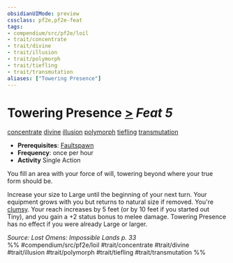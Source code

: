 ```yaml
---
obsidianUIMode: preview
cssclass: pf2e,pf2e-feat
tags:
- compendium/src/pf2e/loil
- trait/concentrate
- trait/divine
- trait/illusion
- trait/polymorph
- trait/tiefling
- trait/transmutation
aliases: ["Towering Presence"]
---
```

# Towering Presence  [>](../../Rules/core-rulebook/chapter-9-playing-the-game.md#Actions "Single Action") *Feat 5*  
[concentrate](../../Rules/traits/concentrate.md)  [divine](../../Rules/traits/divine.md)  [illusion](../../Rules/traits/illusion.md)  [polymorph](../../Rules/traits/polymorph.md)  [tiefling](../../Rules/traits/tiefling-b1.md)  [transmutation](../../Rules/traits/transmutation.md)  

- **Prerequisites**: [Faultspawn](faultspawn-loil.md)
- **Frequency**: once per hour
- **Activity** Single Action

You fill an area with your force of will, towering beyond where your true form should be.

Increase your size to Large until the beginning of your next turn. Your equipment grows with you but returns to natural size if removed. You're [clumsy](../../Rules/conditions.md#Clumsy). Your reach increases by 5 feet (or by 10 feet if you started out Tiny), and you gain a +2 status bonus to melee damage. Towering Presence has no effect if you were already Large or larger.

*Source: Lost Omens: Impossible Lands p. 33*  
%% #compendium/src/pf2e/loil #trait/concentrate #trait/divine #trait/illusion #trait/polymorph #trait/tiefling #trait/transmutation %%